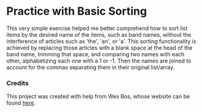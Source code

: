 # Practice with Basic Sorting

This very simple exercise helped me better comprehend how to sort list items by the desired name of the items, such as band names, without the interference of articles such as 'the', 'an', or 'a'. This sorting functionality is achieved by replacing those articles with a blank space at the head of the band name, trimming that space, and comparing two names with each other, alphabetizing each one with a 1 or -1. Then the names are joined to account for the commas separating them in their original list/array.

### Credits

This project was created with help from Wes Bos, whose website can be found [here](https://wesbos.com/).